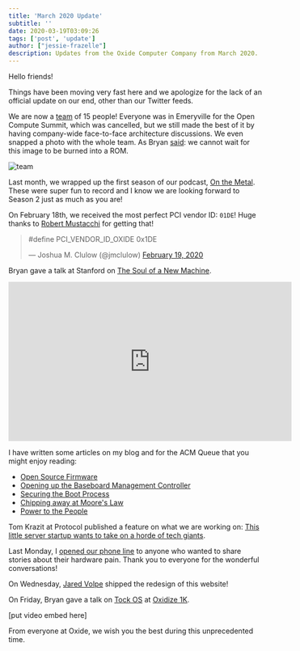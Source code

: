 ```yaml
---
title: 'March 2020 Update'
subtitle: ''
date: 2020-03-19T03:09:26
tags: ['post', 'update']
author: ["jessie-frazelle"]
description: Updates from the Oxide Computer Company from March 2020.
---
```


Hello friends!

Things have been moving very fast here and we apologize for the lack of an official update on our end, other than our Twitter feeds.

We are now a [team](/team) of 15 people! Everyone was in Emeryville for the Open Compute Summit, which was cancelled, but we still made the best of it by having company-wide face-to-face architecture discussions. We even snapped a photo with the whole team. As Bryan [said](https://twitter.com/bcantrill/status/1237463119581949953): we cannot wait for this image to be burned into a ROM.

![team](/images/team.jpg)

Last month, we wrapped up the first season of our podcast, [On the Metal](https://oxide.computer/podcast/). These were super fun to record and I know we are looking forward to Season 2 just as much as you are!

On February 18th, we received the most perfect PCI vendor ID: `01DE`! Huge thanks to [Robert Mustacchi](https://twitter.com/rmustacc) for getting that!

<blockquote class="twitter-tweet"><p lang="ca" dir="ltr">#​define PCI_VENDOR_ID_OXIDE 0x1DE</p>&mdash; Joshua M. Clulow (@jmclulow) <a href="https://twitter.com/jmclulow/status/1229923714218594305?ref_src=twsrc%5Etfw">February 19, 2020</a></blockquote> <script async src="https://platform.twitter.com/widgets.js" charset="utf-8"></script>

Bryan gave a talk at Stanford on [The Soul of a New Machine](https://www.youtube.com/watch?v=vvZA9n3e5pc).

<iframe width="560" height="315" src="https://www.youtube.com/embed/vvZA9n3e5pc" frameborder="0" allow="accelerometer; autoplay; encrypted-media; gyroscope; picture-in-picture" allowfullscreen></iframe>

I have written some articles on my blog and for the ACM Queue that you might enjoy reading:

- [Open Source Firmware](https://cacm.acm.org/magazines/2019/10/239673-open-source-firmware/fulltext)
- [Opening up the Baseboard Management Controller](https://cacm.acm.org/magazines/2020/2/242346-opening-up-the-baseboard-management-controller/fulltext)
- [Securing the Boot Process](https://cacm.acm.org/magazines/2020/3/243026-securing-the-boot-process/fulltext)
- [Chipping away at Moore's Law](https://queue.acm.org/detail.cfm?id=3388515)
- [Power to the People](https://blog.jessfraz.com/post/power-to-the-people/)

Tom Krazit at Protocol published a feature on what we are working on: [This little server startup wants to take on a horde of tech giants](https://www.protocol.com/oxide-computer-cloud-server).

Last Monday, I [opened our phone line](https://twitter.com/jessfraz/status/1239584753205923841) to anyone who wanted to share stories about their hardware pain. Thank you to everyone for the wonderful conversations!

On Wednesday, [Jared Volpe](https://twitter.com/plainspace) shipped the redesign of this website! 

On Friday, Bryan gave a talk on [Tock OS](https://www.tockos.org/) at [Oxidize 1K](https://oxidizeconf.com/oxidize-1k/).

[put video embed here]

From everyone at Oxide, we wish you the best during this unprecedented time.
